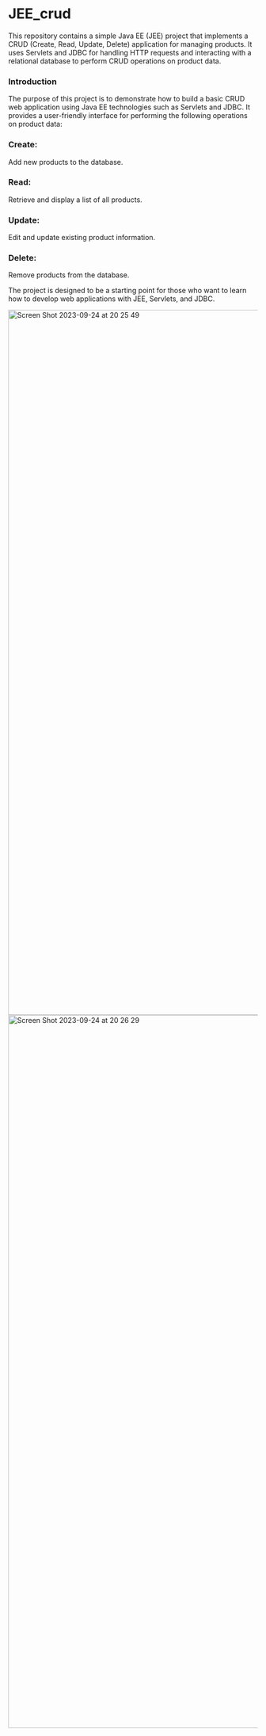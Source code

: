# JEE_crud

This repository contains a simple Java EE (JEE) project that implements a CRUD (Create, Read, Update, Delete) application for managing products. It uses Servlets and JDBC for handling HTTP requests and interacting with a relational database to perform CRUD operations on product data.

### Introduction
The purpose of this project is to demonstrate how to build a basic CRUD web application using Java EE technologies such as Servlets and JDBC. It provides a user-friendly interface for performing the following operations on product data:

### Create:
Add new products to the database.

### Read:
Retrieve and display a list of all products.

### Update:
Edit and update existing product information.

### Delete:
Remove products from the database.

The project is designed to be a starting point for those who want to learn how to develop web applications with JEE, Servlets, and JDBC.

<img width="1424" alt="Screen Shot 2023-09-24 at 20 25 49" src="https://github.com/Omarab2022/JEE_crud/assets/99898445/15637fe9-9c50-4ea7-bc93-7e40322eeba4">

<img width="1440" alt="Screen Shot 2023-09-24 at 20 26 29" src="https://github.com/Omarab2022/JEE_crud/assets/99898445/5baafcc5-98b3-4d31-8330-d6d94781bc9e">

